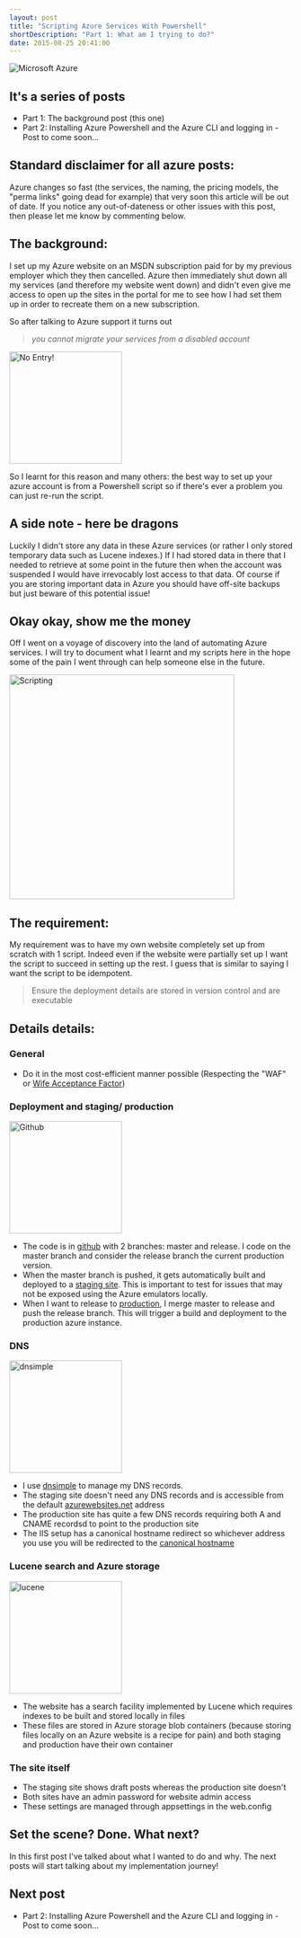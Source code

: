 ```yaml
---
layout: post
title: "Scripting Azure Services With Powershell"
shortDescription: "Part 1: What am I trying to do?"
date: 2015-08-25 20:41:00
---
```

<img src="/assets/images/azure_logo.png" alt="Microsoft Azure" title="Microsoft Azure" class="centered"/>

## It's a series of posts

* Part 1: The background post (this one)
* Part 2: Installing Azure Powershell and the Azure CLI and logging in - Post to come soon...

## Standard disclaimer for all azure posts:

Azure changes so fast (the services, the naming, the pricing models, the "perma links" going dead for example) that very soon this article will be out of date. If you notice any out-of-dateness or other issues with this post, then please let me know by commenting below.

## The background:

I set up my Azure website on an MSDN subscription paid for by my previous employer which they then cancelled. Azure then immediately shut down all my services (and therefore my website went down) and didn't even give me access to open up the sites in the portal for me to see how I had set them up in order to recreate them on a new subscription.

So after talking to Azure support it turns out

> *you cannot migrate your services from a disabled account*

<img src="/assets/images/no-entry.jpg" alt="No Entry!" title="No Entry!" width="200px" class="centered"/>

So I learnt for this reason and many others: the best way to set up your azure account is from a Powershell script so if there's ever a problem you can just re-run the script.

## A side note - here be dragons

Luckily I didn't store any data in these Azure services (or rather I only stored temporary data such as Lucene indexes.) If I had stored data in there that I needed to retrieve at some point in the future then when the account was suspended I would have irrevocably lost access to that data. Of course if you are storing important data in Azure you should have off-site backups but just beware of this potential issue!

## Okay okay, show me the money

Off I went on a voyage of discovery into the land of automating Azure services. I will try to document what I learnt and my scripts here in the hope some of the pain I went through can help someone else in the future.

<img src="/assets/images/script.jpg" alt="Scripting" title="It's a script..." width="400px" class="centered"/>

## The requirement:

My requirement was to have my own website completely set up from scratch with 1 script. Indeed even if the website were partially set up I want the script to succeed in setting up the rest. I guess that is similar to saying I want the script to be idempotent.

> Ensure the deployment details are stored in version control and are executable

## Details details:

### General
 
 * Do it in the most cost-efficient manner possible (Respecting the "WAF" or [Wife Acceptance Factor](https://leanpub.com/RelationshipHacks "See Scott for more details"))

### Deployment and staging/ production

<img src="/assets/images/github-logo.png" alt="Github" title="Github" width="200px" class="centered"/>

 * The code is in [github](https://github.com/nickmeldrum/nickmeldrum.com.markdownblog "markdown blog at github") with 2 branches: master and release. I code on the master branch and consider the release branch the current production version.
 * When the master branch is pushed, it gets automatically built and deployed to a [staging site](http://nickmeldrum-staging.azurewebsites.net/ "the blog's staging site"). This is important to test for issues that may not be exposed using the Azure emulators locally.
 * When I want to release to [production](http://nickmeldrum.com/ "the blog's production site"), I merge master to release and push the release branch. This will trigger a build and deployment to the production azure instance.

### DNS

<img src="/assets/images/dnsimple.png" alt="dnsimple" title="dnsimple" width="200px" class="centered"/>

 * I use [dnsimple](https://dnsimple.com/ "awesome dns") to manage my DNS records.
 * The staging site doesn't need any DNS records and is accessible from the default [azurewebsites.net](http://nickmeldrum-staging.azurewebsites.net/ "the blog's staging site") address
 * The production site has quite a few DNS records requiring both A and CNAME recordsd to point to the production site
 * The IIS setup has a canonical hostname redirect so whichever address you use you will be redirected to the [canonical hostname](http://nickmeldrum.com/ "the blog's production site")

### Lucene search and Azure storage

<img src="/assets/images/lucene.png" alt="lucene" title="lucene" width="200px" class="centered"/>

 * The website has a search facility implemented by Lucene which requires indexes to be built and stored locally in files
 * These files are stored in Azure storage blob containers (because storing files locally on an Azure website is a recipe for pain) and both staging and production have their own container

### The site itself

 * The staging site shows draft posts whereas the production site doesn't
 * Both sites have an admin password for website admin access
 * These settings are managed through appsettings in the web.config

## Set the scene? Done. What next?

In this first post I've talked about what I wanted to do and why. The next posts will start talking about my implementation journey!

## Next post

* Part 2: Installing Azure Powershell and the Azure CLI and logging in - Post to come soon...